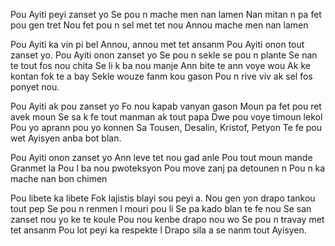 Pou Ayiti peyi zanset yo
Se pou n mache men nan lamen
Nan mitan n pa fet pou gen tret
Nou fet pou n sel met tet nou
Annou mache men nan lamen

Pou Ayiti ka vin pi bel
Annou, annou met tet ansanm
Pou Ayiti onon tout zanset yo.
Pou Ayiti onon zanset yo
Se pou n sekle se pou n plante
Se nan te tout fos nou chita
Se li k ba nou manje
Ann bite te ann voye wou
Ak ke kontan fok te a bay
Sekle wouze fanm kou gason
Pou n rive viv ak sel fos ponyet nou.

Pou Ayiti ak pou zanset yo
Fo nou kapab vanyan gason
Moun pa fet pou ret avek moun
Se sa k fe tout manman ak tout papa
Dwe pou voye timoun lekol
Pou yo aprann pou yo konnen
Sa Tousen, Desalin, Kristof, Petyon
Te fe pou wet Ayisyen anba bot blan.

Pou Ayiti onon zanset yo
Ann leve tet nou gad anle
Pou tout moun mande Granmet la
Pou l ba nou pwoteksyon
Pou move zanj pa detounen n
Pou n ka mache nan bon chimen

Pou libete ka libete
Fok lajistis blayi sou peyi a.
Nou gen yon drapo tankou tout pep
Se pou n renmen l mouri pou li
Se pa kado blan te fe nou
Se san zanset nou yo ke te koule
Pou nou kenbe drapo nou wo
Se pou n travay met tet ansanm
Pou lot peyi ka respekte l
Drapo sila a se nanm tout Ayisyen.
